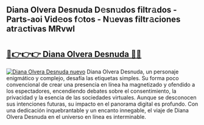 ## Diana Olvera Desnuda D𝚎sn𝚞dos filtr𝚊dos - Parts-aoi Vid𝚎os f𝚘tos - N𝚞evas filtr𝚊ciones atr𝚊ctivas MRvwI

# <h2><a href="http://mb67do.tromn.icu/?c=Diana+Olvera+Desnuda">🔗👉👉👉 Diana Olvera Desnuda 🔗🔗</a></h2>

[![Diana Olvera Desnuda nuevo](https://i.imgur.com/pEAQMta.gif)](http://mb67do.tromn.icu/?c=Diana+Olvera+Desnuda)
Diana Olvera Desnuda, un personaje enigmático y complejo, desafía las etiquetas simples. Su forma poco convencional de crear una presencia en línea ha magnetizado y ofendido a los espectadores, encendiendo debates sobre el consentimiento, la privacidad y la esencia de las sociedades virtuales. Aunque se desconocen sus intenciones futuras, su impacto en el panorama digital es profundo. Con una dedicación inquebrantable y un encanto innegable, el viaje de Diana Olvera Desnuda en el universo en línea es interminable.
